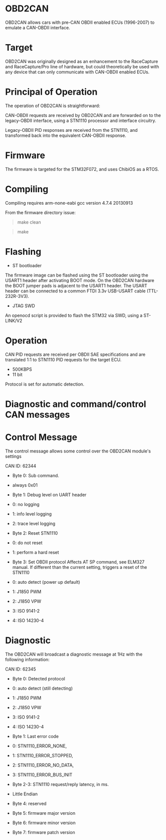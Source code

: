 OBD2CAN
=======

OBD2CAN allows cars with pre-CAN OBDII enabled ECUs (1996-2007) to emulate a CAN-OBDII interface.

Target
======

OBD2CAN was originally designed as an enhancement to the RaceCapture and RaceCapture/Pro line of hardware, but could theoretically be used with any device that can only communicate with CAN-OBDII enabled ECUs.

Principal of Operation
======================

The operation of OBD2CAN is straightforward:

CAN-OBDII requests are received by OBD2CAN and are forwarded on to the legacy-OBDII interface, using
a STN1110 processor and interface circuitry. 

Legacy-OBDII PID responses are received from the STN1110, and transformed back into the equivalent CAN-OBDII response.

Firmware
========
The firmware is targeted for the STM32F072, and uses ChibiOS as a RTOS. 

Compiling
=========
Compiling requires arm-none-eabi gcc version 4.7.4 20130913

From the firmware directory issue:

> make clean

> make

Flashing
========
* ST bootloader

The firmware image can be flashed using the ST bootloader using the USART1 header after activating BOOT mode. On the OBD2CAN hardware the BOOT jumper pads is adjacent to the USART1 header. The USART header can be connected to a common FTDI 3.3v USB-USART cable (TTL-232R-3V3).

* JTAG SWD

An openocd script is provided to flash the STM32 via SWD, using a ST-LINK/V2

Operation
=========

CAN PID requests are received per OBDII SAE specifications and are translated 1:1 to STN1110 PID requests for the target ECU. 
* 500KBPS
* 11 bit

Protocol is set for automatic detection. 


Diagnostic and command/control CAN messages
===========================================

Control Message
===============
The control message allows some control over the OBD2CAN module's settings

CAN ID: 62344

* Byte 0: Sub command.
 * always 0x01

* Byte 1: Debug level on UART header
 * 0: no logging
 * 1: info level logging
 * 2: trace level logging

* Byte 2: Reset STN1110
 * 0: do not reset
 * 1: perform a hard reset

* Byte 3: Set OBDII protocol
Affects AT SP command, see ELM327 manual. If different than the current setting, triggers a reset of the STN1110
 * 0: auto detect (power up default)
 * 1: J1850 PWM
 * 2: J1850 VPW
 * 3: ISO 9141-2
 * 4: ISO 14230-4

Diagnostic
==========
The OBD2CAN will broadcast a diagnostic message at 1Hz with the following information:

CAN ID: 62345

* Byte 0: Detected protocol
 * 0: auto detect (still detecting)
 * 1: J1850 PWM
 * 2: J1850 VPW
 * 3: ISO 9141-2
 * 4: ISO 14230-4

* Byte 1: Last error code
 * 0: STN1110_ERROR_NONE,
 * 1: STN1110_ERROR_STOPPED,
 * 2: STN1110_ERROR_NO_DATA,
 * 3: STN1110_ERROR_BUS_INIT

* Byte 2-3: STN1110 request/reply latency, in ms. 
 * Little Endian

* Byte 4: reserved

* Byte 5: firmware major version

* Byte 6: firmware minor version

* Byte 7: firmware patch version







